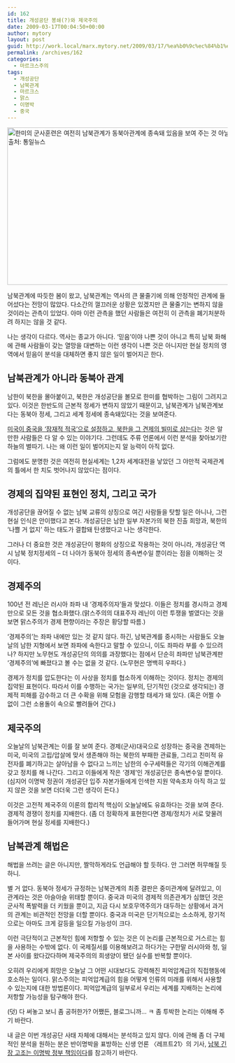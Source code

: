 ```yaml
---
id: 162
title: 개성공단 봉쇄(?)와 제국주의
date: 2009-03-17T00:04:50+00:00
author: mytory
layout: post
guid: http://work.local/marx.mytory.net/2009/03/17/%ea%b0%9c%ec%84%b1%ea%b3%b5%eb%8b%a8-%eb%b4%89%ec%87%84%ec%99%80-%ec%a0%9c%ea%b5%ad%ec%a3%bc%ec%9d%98/
permalink: /archives/162
categories:
  - 마르크스주의
tags:
  - 개성공단
  - 남북관계
  - 마르크스
  - 맑스
  - 이명박
  - 중국
---
```

<img src="http://work.local/marx.mytory.net/wp-content/uploads/1/cfile21.uf.2065EA0F49BEE7A02EB134.jpg" class="aligncenter" width="540" height="360" alt="한미의 군사훈련은 여전히 남북관계가 동북아관계에 종속돼 있음을 보여 주는 것 아닐까? 출처: 통일뉴스" title="한미의 군사훈련은 여전히 남북관계가 동북아관계에 종속돼 있음을 보여 주는 것 아닐까? 출처: 통일뉴스" filename="1236874911-left001-p05.jpg" filemime="image/jpeg" />

남북관계에 따듯한 봄이 왔고, 남북관계는 역사의 큰 물줄기에 의해 안정적인 관계에 들어섰다는 전망이 많았다. 다소간의 껄끄러운 상황은 있겠지만 큰 물줄기는 변하지 않을 것이라는 관측이 있었다. 아마 이런 관측을 했던 사람들은 여전히 이 관측을 폐기처분하려 하지는 않을 것 같다.

나는 생각이 다르다. 역사는 종교가 아니다. ‘믿음’이야 나쁜 것이 아니고 특히 남북 화해에 관해 사람들이 갖는 열망을 대변하는 이런 생각이 나쁜 것은 아니지만 현실 정치의 영역에서 믿음이 분석을 대체하면 좋지 않은 일이 벌어지곤 한다.

## 남북관계가 아니라 동북아 관계

남한이 북한을 몰아붙이고, 북한은 개성공단을 볼모로 한미를 협박하는 그림이 그려지고 있다. 이것은 한반도의 근본적 정세가 변하지 않았기 때문이고, 남북관계가 남북관계보다는 동북아 정세, 그리고 세계 정세에 종속돼있다는 것을 보여준다.

<a href="http://wspaper.org/article/4684" title="김하영, 미국은 왜 북한을 악마로 만들어 왔는가?" target="_blank">미국이 중국을 ‘잠재적 적국’으로 설정하고, 북한을 그 견제의 빌미로 삼는다</a>는 것은 알만한 사람들은 다 알 수 있는 이야기다. 그런데도 주류 언론에서 이런 분석을 찾아보기란 하늘의 별따기. 나는 왜 이런 일이 벌어지는지 알 능력이 아직 없다.

그럼에도 분명한 것은 여전히 현실세계는 1,2차 세계대전을 낳았던 그 야만적 국제관계의 틀에서 한 치도 벗어나지 않았다는 점이다.

## 경제의 집약된 표현인 정치, 그리고 국가

개성공단을 끊어질 수 없는 남북 교류의 상징으로 여긴 사람들을 탓할 일은 아니나, 그런 현실 인식은 안이했다고 본다. 개성공단은 남한 일부 자본가의 북한 진출 희망과, 북한의 ‘나쁠 거 없지’ 하는 태도가 결합돼 탄생했다고 나는 생각한다.

그러나 더 중요한 것은 개성공단이 평화의 상징으로 작용하는 것이 아니라, 개성공단 역시 남북 정치정세의 &#8211; 더 나아가 동북아 정세의 종속변수일 뿐이라는 점을 이해하는 것이다.

## 경제주의

100년 전 레닌은 러시아 좌파 내 ‘경제주의자’들과 맞섰다. 이들은 정치를 경시하고 경제만으로 모든 것을 협소화했다.(맑스주의의 대표주자 레닌이 이런 투쟁을 벌였다는 것을 보면 맑스주의가 경제 편향이라는 주장은 황당할 따름.)

‘경제주의’는 좌파 내에만 있는 것 같지 않다. 하긴, 남북관계를 중시하는 사람들도 오늘날의 남한 지형에서 보면 좌파에 속한다고 말할 수 있으니, 이도 좌파라 부를 수 있으려나? 하지만 노무현도 개성공단의 의의를 과장했다는 점에서 단순히 좌파만 남북관계판 ‘경제주의’에 빠졌다고 볼 수는 없을 것 같다. (노무현은 명백히 우파다.)

경제가 정치를 압도한다는 이 사상을 정치를 협소하게 이해하는 것이다. 정치는 경제의 집약된 표현이다. 따라서 이를 수행하는 국가는 일부의, 단기적인 (것으로 생각되는) 경제적 피해를 감수하고 더 큰 수확을 위해 모험을 감행할 태세가 돼 있다. (혹은 어쩔 수 없이 그런 소용돌이 속으로 빨려들어 간다.)

## 제국주의

오늘날의 남북관계는 이를 잘 보여 준다. 경제(군사)대국으로 성장하는 중국을 견제하는 미국, 미국의 고립/압살에 맞서 생존해야 하는 북한의 부패한 관료들, 그리고 친미적 유전자를 폐기하고는 살아남을 수 없다고 느끼는 남한의 수구세력들은 각기의 이해관계를 갖고 정치를 해 나간다. 그리고 이들에게 작은 ‘경제’인 개성공단은 종속변수일 뿐이다.(심지어 이명박 정권이 개성공단 입주 자본가들에게 인색한 지원 약속조차 아직 하고 있지 않은 것을 보면 더더욱 그런 생각이 든다.)

이것은 고전적 제국주의 이론의 합리적 핵심이 오늘날에도 유효하다는 것을 보여 준다. 경제적 경쟁이 정치를 지배한다. (좀 더 정확하게 표현한다면 경제/정치가 서로 맞물려 들어가며 현실 정세를 지배한다.)

## 남북관계 해법은

해법을 쓰려는 글은 아니지만, 짤막하게라도 언급해야 할 듯하다. 안 그러면 허무해질 듯하니.

별 거 없다. 동북아 정세가 규정하는 남북관계의 최종 결판은 중미관계에 달려있고, 이 관계라는 것은 아슬아슬 위태할 뿐이다. 중국과 미국의 경제적 의존관계가 심했던 것은 군사적 폭발력을 더 키웠을 뿐이고, 지금 다시 보호무역주의가 대두하는 상황에서 과거의 관계는 비관적인 전망을 더할 뿐이다. 중국과 미국은 단기적으로는 소소하게, 장기적으로는 아마도 크게 갈등을 일으킬 가능성이 크다.

이런 극단적이고 근본적인 힘에 저항할 수 있는 것은 이 논리를 근본적으로 거스르는 힘을 사용하는 수밖에 없다. 이 국제질서를 이용해보려고 하다가는 구한말 러시아와 청, 일본 사이를 왔다갔다하며 제국주의의 희생양이 됐던 실수를 반복할 뿐이다.

오히려 우리에게 희망은 오늘날 그 어떤 시대보다도 강력해진 피억압계급의 직접행동에 호소하는 일이다. 맑스주의는 피억압계급의 힘을 어떻게 인류의 미래를 위해서 사용할 수 있는지에 대한 방법론이다. 피억압계급의 일부로서 우리는 세계를 지배하는 논리에 저항할 가능성을 탐구해야 한다.

<div class="gray-textbox">
  <p>
    (덧) 다 써놓고 보니 좀 공허한가? 어쨌든, 블로그니까&#8230; ㅋ 좀 투박한 논리는 이해해 주기 바란다.
  </p>
  
  <p>
    내 글은 이번 개성공단 사태 자체에 대해서는 분석하고 있지 않다. 이에 관해 좀 더 구체적인 분석을 원하는 분은 반이명박을 표방하는 신생 언론 〈레프트21〉의 기사, <a href="http://wspaper.org/article/6201" title="기사 읽기" target="_blank">남북 긴장 고조는 이명박 정부 책임이다</a>를 참고하기 바란다.
  </p>
</div>